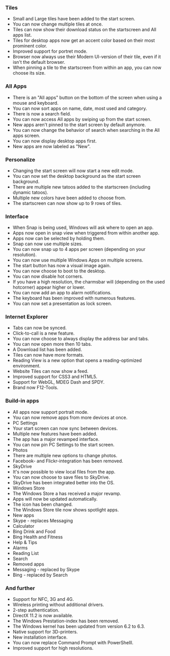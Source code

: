 ### Tiles
- Small and Large tiles have been added to the start screen.
- You can now change multiple tiles at once.
- Tiles can now show their download status on the startscreen and All apps list.
- Tiles for desktop apps now get an accent color based on their most prominent color.
- Improved support for portret mode.
- Browser now always use their Modern UI-version of their tile, even if it isn't the default browser.
- When pinning a tile to the startscreen from within an app, you can now choose its size.

### All Apps
- There is an "All apps" button on the bottom of the screen when using a mouse and keyboard.
- You can now sort apps on name, date, most used and category.
- There is now a search field.
- You can now access All apps by swiping up from the start screen.
- New apps aren't pinned to the start screen by default anymore.
- You can now change the behavior of search when searching in the All apps screen.
- You can now display desktop apps first.
- New apps are now labeled as "New".

### Personalize
- Changing the start screen will now start a new edit mode.
- You can now set the desktop background as the start screen background.
- There are multiple new tatoos added to the startscreen (including dynamic tatoos).
- Multiple new colors have been added to choose from.
- The startscreen can now show up to 9 rows of tiles.

### Interface
- When Snap is being used, Windows will ask where to open an app.
- Apps now open in snap view when triggered from within another app.
- Apps now can be selected by holding them.
- Snap can now use multiple sizes.
- You can now snap up to 4 apps per screen (depending on your resolution).
- You can now use multiple Windows Apps on multiple screens.
- The start button has now a visual image again.
- You can now choose to boot to the desktop.
- You can now disable hot corners.
- If you have a high resolution, the charmsbar will (depending on the used hotcorner) appear higher or lower.
- You can now add an app to alarm notifications.
- The keyboard has been improved with numerous features.
- You can now set a presentation as lock screen.

### Internet Explorer
- Tabs can now be synced.
- Click-to-call is a new feature.
- You can now choose to always display the address bar and tabs.
- You can now open more then 10 tabs.
- A Download list has been added.
- Tiles can now have more formats.
- Reading View is a new option that opens a reading-optimized environment.
- Website Tiles can now show a feed.
- Improved support for CSS3 and HTML5.
- Support for WebGL, MDEG Dash and SPDY.
- Brand now F12-Tools.

### Build-in apps
- All apps now support portrait mode.
- You can now remove apps from more devices at once.
- PC Settings
 - Your start screen can now sync between devices.
 - Multiple new features have been added.
 - The app has a major revamped interface.
 - You can now pin PC Settings to the start screen.
- Photos
 - There are multiple new options to change photos.
 - Facebook- and Flickr-integration has been removed.
- SkyDrive
 - It's now possible to view local files from the app.
 - You can now choose to save files to SkyDrive.
 - SkyDrive has been integrated better into the OS.
- Windows Store
 - The Windows Store a has received a major revamp.
 - Apps will now be updated automatically.
 - The icon has been changed.
 - The Windows Store tile now shows spotlight apps.
- New apps
 - Skype - replaces Messaging
 - Calculator
- Bing Drink and Food
 - Bing Health and Fitness
 - Help & Tips
 - Alarms
 - Reading List
 - Search
- Removed apps
 - Messaging - replaced by Skype
 - Bing - replaced by Search

### And further
- Support for NFC, 3G and 4G.
- Wireless printing without additional drivers.
- 2-step authentication.
- DirectX 11.2 is now available.
- The Windows Prestation-index has been removed.
- The Windows kernel has been updated from version 6.2 to 6.3.
- Native support for 3D-printers.
- New installation interface.
- You can now replace Command Prompt with PowerShelll.
- Improved support for high resolutions.
